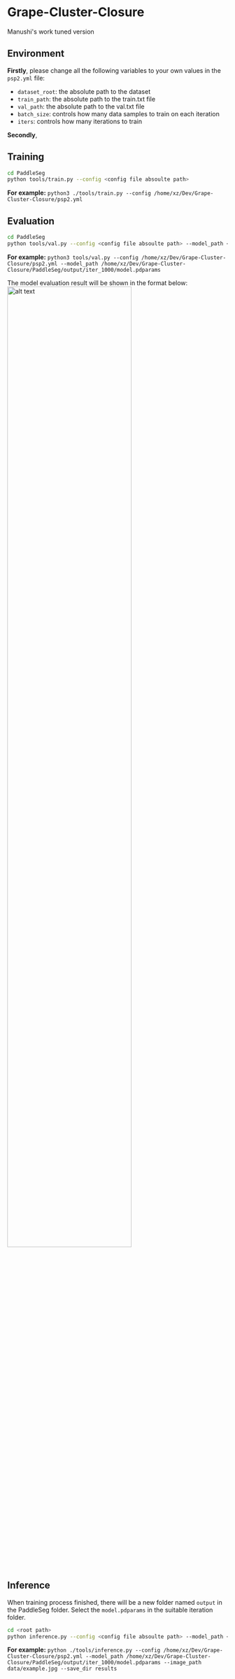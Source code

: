 # Grape-Cluster-Closure
Manushi's work tuned version

## Environment
**Firstly**, please change all the following variables to your own values in the `psp2.yml` file:
- `dataset_root`: the absolute path to the dataset
- `train_path`: the absolute path to the train.txt file
- `val_path`: the absolute path to the val.txt file
- `batch_size`: controls how many data samples to train on each iteration
- `iters`: controls how many iterations to train

**Secondly**,





## Training

```bash
cd PaddleSeg
python tools/train.py --config <config file absoulte path>
```

**For example:** `python3 ./tools/train.py --config /home/xz/Dev/Grape-Cluster-Closure/psp2.yml`

## Evaluation

```bash
cd PaddleSeg
python tools/val.py --config <config file absoulte path> --model_path <model path>
```
**For example:** `python3 tools/val.py --config /home/xz/Dev/Grape-Cluster-Closure/psp2.yml --model_path /home/xz/Dev/Grape-Cluster-Closure/PaddleSeg/output/iter_1000/model.pdparams`


The model evaluation result will be shown in the format below:
<img src="assets/eval_result.png" alt="alt text" width="75%">


## Inference
When training process finished, there will be a new folder named `output` in the PaddleSeg folder. Select the `model.pdparams` in the suitable iteration folder.
```bash
cd <root path>
python inference.py --config <config file absoulte path> --model_path <model path> --image_path <img directory> --save_dir <save directory>
```

**For example:** `python ./tools/inference.py --config /home/xz/Dev/Grape-Cluster-Closure/psp2.yml --model_path /home/xz/Dev/Grape-Cluster-Closure/PaddleSeg/output/iter_1000/model.pdparams --image_path data/example.jpg --save_dir results`
